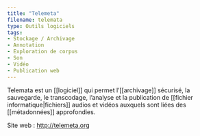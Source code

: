 ```yaml
---
title: "Telemeta"
filename: telemata
type: Outils logiciels
tags:
- Stockage / Archivage
- Annotation
- Exploration de corpus
- Son
- Vidéo
- Publication web
---
```


Telemata est un [[logiciel]] qui permet l’[[archivage]] sécurisé, la sauvegarde, le transcodage, l’analyse et la publication de [[fichier informatique|fichiers]] audios et vidéos auxquels sont liées des [[métadonnées]] approfondies.

Site web : <http://telemeta.org>

